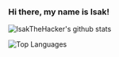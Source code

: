 ### Hi there, my name is Isak!

![IsakTheHacker's github stats](https://github-readme-stats.vercel.app/api?username=IsakTheHacker&count_private=true&show_icons=true)

![Top Languages](https://github-readme-stats.vercel.app/api/top-langs/?username=IsakTheHacker&layout=compact)

<!--
**IsakTheHacker/IsakTheHacker** is a ✨ _special_ ✨ repository because its `README.md` (this file) appears on your GitHub profile.

Here are some ideas to get you started:

- 🔭 I’m currently working on ...
- 🌱 I’m currently learning ...
- 👯 I’m looking to collaborate on ...
- 🤔 I’m looking for help with ...
- 💬 Ask me about ...
- 📫 How to reach me: ...
- 😄 Pronouns: ...
- ⚡ Fun fact: ...
-->
